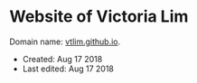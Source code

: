 # Website of Victoria Lim
Domain name: [vtlim.github.io](vtlim.github.io).

* Created: Aug 17 2018
* Last edited: Aug 17 2018

